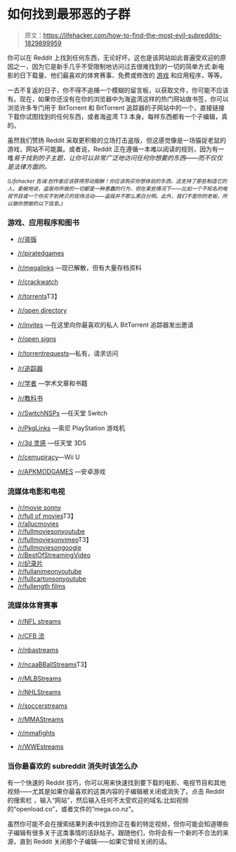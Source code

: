 # 如何找到最邪恶的子群

> 原文：<https://lifehacker.com/how-to-find-the-most-evil-subreddits-1829899959>

你可以在 Reddit 上找到任何东西，无论好坏。这也是该网站如此普遍受欢迎的原因之一，因为它是新手几乎不受限制地访问过去很难找到的一切的简单方式:新电影的日下载量、他们最喜欢的体育赛事、免费或修改的 [游戏](https://lifehacker.com/how-to-cheat-in-your-favorite-games-1829939723) 和应用程序，等等。



一去不复返的日子，你不得不追捕一个模糊的留言板，以获取文件，你可能不应该有。现在，如果你还没有在你的浏览器中为海盗湾这样的热门网站做书签，你可以浏览许多专门用于 BitTorrent 和 BitTorrent 追踪器的子网站中的一个，直接链接下载你试图找到的任何东西，或者海盗湾 T3 本身。每样东西都有一个子编辑，真的。

虽然我们赞扬 Reddit 采取更积极的立场打击盗版，但这感觉像是一场猫捉老鼠的游戏，网站不可能赢。或者说，Reddit 正在遵循一本难以阅读的规则，因为有一堆*易于找到的子主题，让你可以非常广泛地访问任何你想要的东西——而不仅仅是法律方面的。*

<small>*(Lifehacker 告诫:创作者应该获得劳动报酬！你应该购买你想体验的东西，这支持了那些制造它的人。委婉地说，盗版你所做的一切都是一种愚蠢的行为，但在某些情况下——比如一个不知名的电视节目或一个你买不到拷贝的现场活动——盗版并不那么黑白分明。此外，我们不是你的老板，所以做你想做的以下信息。)*</small>

### 游戏、应用程序和图书

*   [/r/盗版](https://www.reddit.com/r/piracy)

*   [/r/piratedgames](https://www.reddit.com/r/piratedgames)
*   [/r/megalinks](https://www.reddit.com/r/megalinks) —现已解散，但有大量存档资料
*   [/r/crackwatch](https://www.reddit.com/r/crackwatch)
*   [/r/torrents](https://www.reddit.com/r/torrents)T3】
*   [/r/open directory](https://www.reddit.com/r/opendirectories)
*   [/r/invites](https://www.reddit.com/r/invites) —在这里向你最喜欢的私人 BitTorrent 追踪器发出邀请
*   [/r/open signs](https://www.reddit.com/r/OpenSignups)
*   [/r/torrentrequests](https://www.reddit.com/r/torrentrequests)—私有，请求访问
*   [/r/追踪器](https://www.reddit.com/r/trackers)
*   [/r/学者](https://www.reddit.com/r/Scholar/) —学术文章和书籍
*   [/r/教科书](https://www.reddit.com/r/textbooks)
*   [/r/SwitchNSPs](https://www.reddit.com/r/SwitchNSPs/) —任天堂 Switch
*   [/r/PkgLinks](https://www.reddit.com/r/PkgLinks/) —索尼 PlayStation 游戏机
*   [/r/3d 灵感](https://www.reddit.com/r/3dspiracy) —任天堂 3DS
*   [/r/cemupiracy](https://www.reddit.com/r/cemupiracy)—Wii U

*   [/r/APKMODGAMES](https://www.reddit.com/r/APKMODGAMES) —安卓游戏

### 流媒体电影和电视

*   [/r/movie sonny](https://www.reddit.com/r/moviesonanything)
*   [/r/full of movies](https://www.reddit.com/r/fullofmovies)T3】
*   [/r/allucmovies](https://www.reddit.com/r/allucmovies)
*   [/r/fullmoviesonyoutube](https://www.reddit.com/r/fullmoviesonyoutube)
*   [/r/fullmoviesonvimeo](https://www.reddit.com/r/fullmoviesonvimeo)T3】
*   [/r/fullmoviesongoogle](https://www.reddit.com/r/fullmoviesongoogle)
*   [/r/BestOfStreamingVideo](https://www.reddit.com/r/BestOfStreamingVideo)
*   [/r/纪录片](https://www.reddit.com/r/Documentaries)
*   [/r/fullanimeonyoutube](https://www.reddit.com/r/fullanimeonyoutube)
*   [/r/fullcartonsonyoutube](https://www.reddit.com/r/fullcartoonsonyoutube)
*   [/r/fullength films](https://www.reddit.com/r/FullLengthFilms)

### 流媒体体育赛事

*   [/r/NFL streams](https://www.reddit.com/r/nflstreams/)

*   [/r/CFB 流](https://www.reddit.com/r/CFBStreams/)
*   [/r/nbastreams](https://www.reddit.com/r/nbastreams/)
*   [/r/ncaaBBallStreams](https://www.reddit.com/r/ncaaBBallStreams/)T3】
*   [/r/MLBStreams](https://www.reddit.com/r/MLBStreams/)
*   [/r/NHLStreams](https://www.reddit.com/r/NHLStreams/)
*   [/r/soccerstreams](https://www.reddit.com/r/soccerstreams)
*   [/r/MMAStreams](https://www.reddit.com/r/MMAStreams/)
*   [/r/mmafights](https://www.reddit.com/r/mmafights/)
*   [/r/WWEstreams](https://www.reddit.com/r/WWEstreams/)

### 当你最喜欢的 subreddit 消失时该怎么办

有一个快速的 Reddit 技巧，你可以用来快速找到要下载的电影、电视节目和其他视频——尤其是如果你最喜欢的这类内容的子编辑被关闭或消失了。点击 Reddit 的搜索栏 ，输入“网站”，然后输入任何不太受欢迎的域名:比如视频的“openload.co”，或者文件的“mega.co.nz”。

虽然你可能不会在搜索结果列表中找到你正在看的特定视频，但你可能会知道哪些子编辑有很多关于这类事情的活跃帖子。跟随他们，你将会有一个新的不合法的来源，直到 Reddit 关闭那个子编辑——如果它曾经关闭的话。
